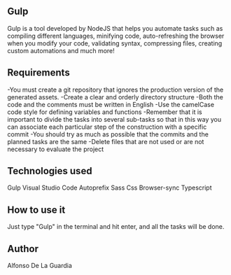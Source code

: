 ## Gulp
Gulp is a tool developed by NodeJS that helps you automate tasks such as compiling different languages, minifying code, auto-refreshing the browser when you modify your code, validating syntax, compressing files, creating custom automations and much more!

## Requirements
-You must create a git repository that ignores the production version of the generated assets.
-Create a clear and orderly directory structure
-Both the code and the comments must be written in English
-Use the camelCase code style for defining variables and functions
-Remember that it is important to divide the tasks into several sub-tasks so that in this way you can associate each particular step of the construction with a specific commit
-You should try as much as possible that the commits and the planned tasks are the same
-Delete files that are not used or are not necessary to evaluate the project

## Technologies used
Gulp
Visual Studio Code
Autoprefix
Sass
Css
Browser-sync
Typescript

## How to use it
Just type "Gulp" in the terminal and hit enter, and all the tasks will be done.

## Author
Alfonso De La Guardia


